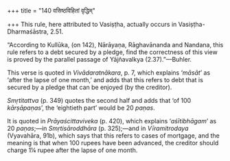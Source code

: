 +++
title = "140 वसिष्ठविहितां वृद्धिम्"

+++
This rule, here attributed to Vasiṣṭha, actually occurs in
Vasiṣṭha-Dharmaśāstra, 2.51.

“According to Kullūka, (on 142), Nārāyaṇa, Rāghavānanda and Nandana,
this rule refers to a debt secured by a pledge, find the correctness of
this view is proved by the parallel passage of Yājñavalkya
(2.37).”—Buhler.

This verse is quoted in *Vivādaratnākara*, p. 7, which explains
‘*māsāt*’ as ‘after the lapse of one month,’ and adds that this refers
to debt that is secured by a pledge that can be enjoyed (by the
creditor).

*Smṛtitattva* (p. 349) quotes the second half and adds that ‘of 100
*kārṣāpaṇas*’, the ‘eightieth part’ would be 20 *paṇas*.

It is quoted in *Prāyaścittaviveka* (p. 420), which explains
‘*aśītibhāgam*’ as 20 *paṇas*;—in *Smṛtisāroddhāra* (p. 325);—and in
*Vīramitrodaya* (Vyavahāra, 91b), which says that this refers to cases
of mortgage, and the meaning is that when 100 rupees have been advanced,
the creditor should charge 1¼ rupee after the lapse of one month.


